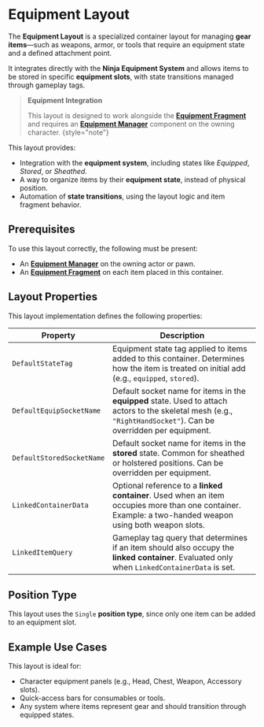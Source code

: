 # Equipment Layout
<primary-label ref="inventory"/>

The **Equipment Layout** is a specialized container layout for managing **gear items**—such as weapons, armor, or tools 
that require an equipment state and a defined attachment point.

It integrates directly with the **Ninja Equipment System** and allows items to be stored in specific **equipment slots**, 
with state transitions managed through gameplay tags.

> **Equipment Integration**
>
> This layout is designed to work alongside the [**Equipment Fragment**](inv_fragment_equipment.md) and requires an 
> [**Equipment Manager**](inv_equipment_management.md) component on the owning character.
{style="note"}

This layout provides:

- Integration with the **equipment system**, including states like *Equipped*, *Stored*, or *Sheathed*.
- A way to organize items by their **equipment state**, instead of physical position.
- Automation of **state transitions**, using the layout logic and item fragment behavior.

## Prerequisites
To use this layout correctly, the following must be present:

- An [**Equipment Manager**](inv_equipment_management.md) on the owning actor or pawn.
- An [**Equipment Fragment**](inv_fragment_equipment.md) on each item placed in this container.

## Layout Properties
This layout implementation defines the following properties:

| Property                  | Description                                                                                                                                                       |
|---------------------------|-------------------------------------------------------------------------------------------------------------------------------------------------------------------|
| `DefaultStateTag`         | Equipment state tag applied to items added to this container. Determines how the item is treated on initial add (e.g., `equipped`, `stored`).                     |
| `DefaultEquipSocketName`  | Default socket name for items in the **equipped** state. Used to attach actors to the skeletal mesh (e.g., `"RightHandSocket"`). Can be overridden per equipment. |
| `DefaultStoredSocketName` | Default socket name for items in the **stored** state. Common for sheathed or holstered positions. Can be overridden per equipment.                               |
| `LinkedContainerData`     | Optional reference to a **linked container**. Used when an item occupies more than one container. Example: a two-handed weapon using both weapon slots.           |
| `LinkedItemQuery`         | Gameplay tag query that determines if an item should also occupy the **linked container**. Evaluated only when `LinkedContainerData` is set.                      |

## Position Type
This layout uses the `Single` **position type**, since only one item can be added to an equipment slot.

## Example Use Cases
This layout is ideal for:

- Character equipment panels (e.g., Head, Chest, Weapon, Accessory slots).
- Quick-access bars for consumables or tools.
- Any system where items represent gear and should transition through equipped states.
